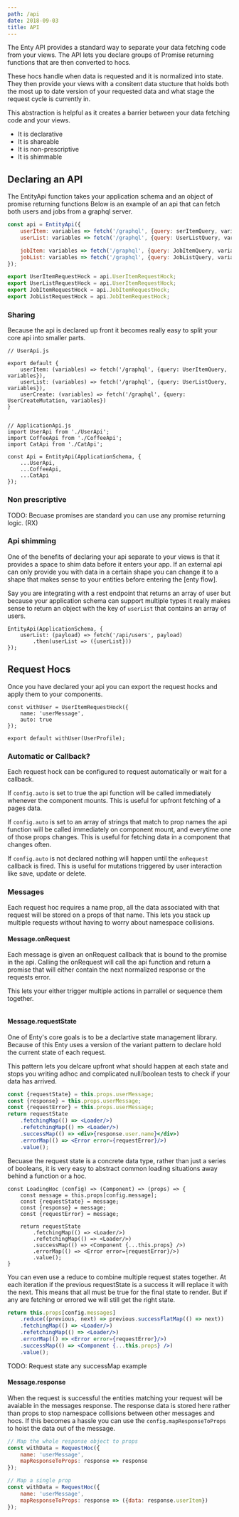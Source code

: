 ```yaml
---
path: /api
date: 2018-09-03
title: API
---
```


The Enty API provides a standard way to separate your data fetching code from your views.
The API lets you declare groups of Promise returning functions that are then converted to hocs.

These hocs handle when data is requested and it is normalized into state. They then provide your
views with a consitent data stucture that holds both the most up to date version of your requested
data and what stage the request cycle is currently in.

This abstraction is helpful as it creates a barrier between your data fetching code and your views.

* It is declarative
* It is shareable
* It is non-prescriptive
* It is shimmable


## Declaring an API
The EntityApi function takes your application schema and an object of promise returning functions 
Below is an example of an api that can fetch both users and jobs from a graphql server.

```js
const api = EntityApi({
    userItem: variables => fetch('/graphql', {query: serItemQuery, variables}),
    userList: variables => fetch('/graphql', {query: UserListQuery, variables}),

    jobItem: variables => fetch('/graphql', {query: JobItemQuery, variables}),
    jobList: variables => fetch('/graphql', {query: JobListQuery, variables})
});

export UserItemRequestHock = api.UserItemRequestHock;
export UserListRequestHock = api.UserItemRequestHock;
export JobItemRequestHock = api.JobItemRequestHock;
export JobListRequestHock = api.JobItemRequestHock;
```

### Sharing
Because the api is declared up front it becomes really easy to split your core api into smaller parts.

```
// UserApi.js

export default {
    userItem: (variables) => fetch('/graphql', {query: UserItemQuery, variables}),
    userList: (variables) => fetch('/graphql', {query: UserListQuery, variables}),
    userCreate: (variables) => fetch('/graphql', {query: UserCreateMutation, variables})
}


// ApplicationApi.js
import UserApi from './UserApi';
import CoffeeApi from './CoffeeApi';
import CatApi from './CatApi';

const Api = EntityApi(ApplicationSchema, {
    ...UserApi,
    ...CoffeeApi,
    ...CatApi
});

```

### Non prescriptive
TODO: Becuase promises are standard you can use any promise returning logic. (RX)

### Api shimming
One of the benefits of declaring your api separate to your views is that it provides a space
to shim data before it enters your app. If an external api can only provide you with data in a certain 
shape you can change it to a shape that makes sense to your entities before entering the [enty flow].

Say you are integrating with a rest endpoint that returns an array of user but because your application 
schema can support multiple types it really makes sense to return an object with the key of `userList`
that contains an array of users.

```
EntityApi(ApplicationSchema, {
    userList: (payload) => fetch('/api/users', payload)
        .then(userList => ({userList}))
});
```

## Request Hocs
Once you have declared your api you can export the request hocks and apply them to your components.

```
const withUser = UserItemRequestHock({
    name: 'userMessage',
    auto: true
});

export default withUser(UserProfile);
```

### Automatic or Callback? 
Each request hock can be configured to request automatically or wait for a callback.

If `config.auto` is set to true the api function will be called immediately whenever the component mounts.
This is useful for upfront fetching of a pages data.

If `config.auto` is set to an array of strings that match to prop names the api function will be called 
immediately on component mount, and everytime one of those props changes.
This is useful for fetching data in a component that changes often.

If `config.auto` is not declared nothing will happen until the `onRequest` callback is fired.
This is useful for mutations triggered by user interaction like save, update or delete.

### Messages
Each request hoc requires a name prop, all the data associated with that request will be stored 
on a props of that name. This lets you stack up multiple requests without having to 
worry about namespace collisions.

#### Message.onRequest
Each message is given an onRequest callback that is bound to the promise in the api.
Calling the onRequest will call the api function and return a promise that will either contain 
the next normalized response or the requests error.

This lets your either trigger multiple actions in parrallel or sequence them together.

```

```


#### Message.requestState
One of Enty's core goals is to be a declartive state management library. Because of this Enty uses 
a version of the variant pattern to declare hold the current state of each request.

This pattern lets you delcare upfront what should happen at each state and stops you writing adhoc 
and complicated null/boolean tests to check if your data has arrived.


```jsx
const {requestState} = this.props.userMessage;
const {response} = this.props.userMessage;
const {requestError} = this.props.userMessage;
return requestState
    .fetchingMap(() => <Loader/>)
    .refetchingMap(() => <Loader/>)
    .successMap(() => <div>{response.user.name}</div>)
    .errorMap(() => <Error error={requestError}/>)
    .value();
```

Becuase the request state is a concrete data type, rather than just a series of booleans, it 
is very easy to abstract common loading situations away behind a function or a hoc.

```
const LoadingHoc (config) => (Component) => (props) => {
    const message = this.props[config.message];
    const {requestState} = message;
    const {response} = message;
    const {requestError} = message;

    return requestState
        .fetchingMap(() => <Loader/>)
        .refetchingMap(() => <Loader/>)
        .successMap(() => <Component {...this.props} />)
        .errorMap(() => <Error error={requestError}/>)
        .value();
}
```

You can even use a reduce to combine multiple request states together.
At each iteration if the previous requestState is a success it will replace it with the next.
This means that all must be true for the final state to render.
But if any are fetching or errored we will still get the right state.

```jsx
return this.props[config.messages]
    .reduce((previous, next) => previous.successFlatMap(() => next))
    .fetchingMap(() => <Loader/>)
    .refetchingMap(() => <Loader/>)
    .errorMap(() => <Error error={requestError}/>)
    .successMap(() => <Component {...this.props} />)
    .value();
```

TODO: Request state any successMap example

#### Message.response
When the request is successful the entities matching your request will be avaiable in the messages response.
The response data is stored here rather than props to stop namespace collisions between other messages and hocs.
If this becomes a hassle you can use the `config.mapResponseToProps` to hoist the data out of the message.

```jsx
// Map the whole response object to props
const withData = RequestHoc({
    name: 'userMessage',
    mapResponseToProps: response => response
});

// Map a single prop
const withData = RequestHoc({
    name: 'userMessage',
    mapResponseToProps: response => ({data: response.userItem})
});

```








